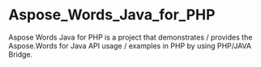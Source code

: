 # Aspose_Words_Java_for_PHP
Aspose Words Java for PHP is a project that demonstrates / provides the Aspose.Words for Java API usage / examples in PHP by using PHP/JAVA Bridge.
